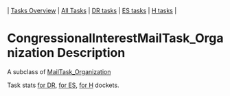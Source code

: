 | [Tasks Overview](../tasks-overview.md) | [All Tasks](../alltasks.md) | [DR tasks](../docket-DR/tasklist.md) | [ES tasks](../docket-ES/tasklist.md) | [H tasks](../docket-H/tasklist.md) |

# CongressionalInterestMailTask_Organization Description

A subclass of [MailTask_Organization](MailTask_Organization.md)

Task stats [for DR](../docket-DR/CongressionalInterestMailTask_Organization.md), [for ES](../docket-ES/CongressionalInterestMailTask_Organization.md), [for H](../docket-H/CongressionalInterestMailTask_Organization.md) dockets.

